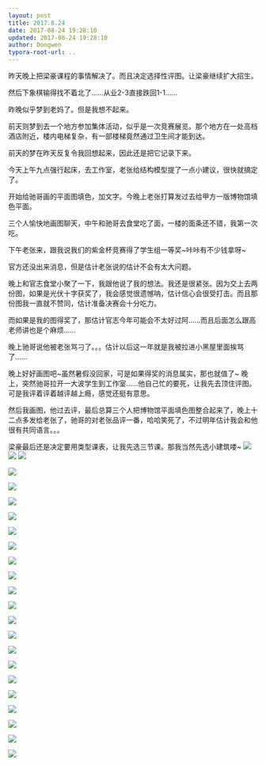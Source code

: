 ```yaml
---
layout: post
title: 2017.8.24
date: 2017-08-24 19:28:10
updated: 2017-08-24 19:28:10
author: Dongwen
typora-root-url: ..
---
```




昨天晚上把梁豪课程的事情解决了。而且决定选择性评图。让梁豪继续扩大招生。

然后下象棋输得找不着北了……从业2-3直接跌回1-1……

昨晚似乎梦到老妈了。但是我想不起来。

前天则梦到去一个地方参加集体活动，似乎是一次竞赛展览。那个地方在一处高档酒店附近，楼内电梯复杂，有一部楼梯竟然通过卫生间才能到达。

前天的梦在昨天反复令我回想起来，因此还是把它记录下来。

今天上午九点强行起床，去工作室，老张给结构模型提了一点小建议，很快就搞定了。

开始给驰哥画的平面图填色，加文字。今晚上老张打算发过去给甲方一版博物馆填色平面。

三个人愉快地画图聊天，中午和驰哥去食堂吃了面，一楼的面条还不错，我第一次吃。

下午老张来，跟我说我们的紫金杯竞赛得了学生组一等奖~咔咔有不少钱拿呀~

官方还没出来消息，但是估计老张说的估计不会有太大问题。

晚上和官志食堂小聚了一下，我跟他说了我的想法。我还是很紧张。因为交上去两份图，如果是光伏十字获奖了，我会感觉很遗憾呐，估计信心会很受打击。而且那份图我一直就不赞同，估计准备决赛会十分吃力。

而如果是我的图得奖了，那估计官志今年可能会不太好过阿……而且后面怎么跟高老师讲也是个麻烦……

晚上驰哥说他被老张骂刁了。。。估计以后这一年就是我被拉进小黑屋里面挨骂了……

晚上好好画图吧~虽然暑假没回家，可是如果得奖的消息属实，那也就值了~
晚上，突然驰哥拉开一大波学生到工作室……他自己忙的要死，让我先去顶住评图。可是我评着评着越评越上瘾，感觉还挺有意思。

然后我画图，他过去评，最后总算三个人把博物馆平面填色图整合起来了，晚上十二点多发给老张了，驰哥的对老张品评一番，哈哈笑死了，不过明年估计我会和他很有共同语言。。。

梁豪最后还是决定要用类型课表，让我先选三节课。那我当然先选小建筑喽~
    ![](/img/in-post/p44928973.jpg)
![](/img/in-post/p44928975.jpg)
![](/img/in-post/p44928972.jpg)

![](/img/in-post/p44928972.jpg)

![](/img/in-post/p44928972.jpg)

![](/img/in-post/p44928972.jpg)

![](/img/in-post/p44928972.jpg)

![](/img/in-post/p44928972.jpg)

![](/img/in-post/p44928972.jpg)

![](/img/in-post/p44928972.jpg)

![](/img/in-post/p44928972.jpg)

![](/img/in-post/p44928972.jpg)

![](/img/in-post/p44928972.jpg)

![](/img/in-post/p44928972.jpg)

![](/img/in-post/p44928972.jpg)

![](/img/in-post/p44928972.jpg)

![](/img/in-post/p44928972.jpg)

![](/img/in-post/p44928972.jpg)

![](/img/in-post/p44928972.jpg)

![](/img/in-post/p44928972.jpg)

![](/img/in-post/p44928972.jpg)

![](/img/in-post/p44928972.jpg)

![](/img/in-post/p44928974.jpg)
